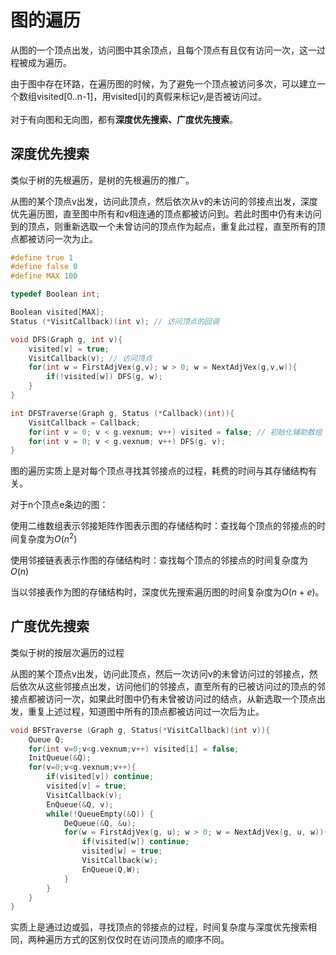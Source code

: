 ﻿---
tags: ['数据结构','图']
---
# 图的遍历

从图的一个顶点出发，访问图中其余顶点，且每个顶点有且仅有访问一次，这一过程被成为遍历。

由于图中存在环路，在遍历图的时候，为了避免一个顶点被访问多次，可以建立一个数组visited[0..n-1]，用visited[i]的真假来标记$v_{i}$是否被访问过。

对于有向图和无向图，都有**深度优先搜索、广度优先搜索**。

## 深度优先搜索

类似于树的先根遍历，是树的先根遍历的推广。

从图的某个顶点v出发，访问此顶点，然后依次从v的未访问的邻接点出发，深度优先遍历图，直至图中所有和v相连通的顶点都被访问到。若此时图中仍有未访问到的顶点，则重新选取一个未曾访问的顶点作为起点，重复此过程，直至所有的顶点都被访问一次为止。

```c
#define true 1
#define false 0
#define MAX 100

typedef Boolean int;

Boolean visited[MAX];
Status (*VisitCallback)(int v); // 访问顶点的回调

void DFS(Graph g, int v){
    visited[v] = true;
    VisitCallback(v); // 访问顶点
    for(int w = FirstAdjVex(g,v); w > 0; w = NextAdjVex(g,v,w)){
        if(!visited[w]) DFS(g, w);
    }
}

int DFSTraverse(Graph g, Status (*Callback)(int)){
    VisitCallback = Callback;
    for(int v = 0; v < g.vexnum; v++) visited = false; // 初始化辅助数组
    for(int v = 0; v < g.vexnum; v++) DFS(g, v);
}
```

图的遍历实质上是对每个顶点寻找其邻接点的过程，耗费的时间与其存储结构有关。

对于n个顶点e条边的图：

使用二维数组表示邻接矩阵作图表示图的存储结构时：查找每个顶点的邻接点的时间复杂度为$O(n^{2})$

使用邻接链表表示作图的存储结构时：查找每个顶点的邻接点的时间复杂度为$O(n)$

当以邻接表作为图的存储结构时，深度优先搜索遍历图的时间复杂度为$O(n+e)$。

## 广度优先搜索

类似于树的按层次遍历的过程

从图的某个顶点v出发，访问此顶点，然后一次访问v的未曾访问过的邻接点，然后依次从这些邻接点出发，访问他们的邻接点，直至所有的已被访问过的顶点的邻接点都被访问一次，如果此时图中仍有未曾被访问过的结点，从新选取一个顶点出发，重复上述过程，知道图中所有的顶点都被访问过一次后为止。

```c
void BFSTraverse (Graph g, Status(*VisitCallback)(int v)){
    Queue Q;
    for(int v=0;v<g.vexnum;v++) visited[i] = false;
    InitQueue(&Q);
    for(v=0;v<g.vexnum;v++){
        if(visited[v]) continue;
        visited[v] = true;
        VisitCallback(v);
        EnQueue(&Q, v);
        while(!QueueEmpty(&Q)) {
            DeQueue(&Q, &u);
            for(w = FirstAdjVex(g, u); w > 0; w = NextAdjVex(g, u, w)){
                if(visited[w]) continue;
                visited[w] = true;
                VisitCallback(w);
                EnQueue(Q,W);
            }
        }
    }
}
```

实质上是通过边或弧，寻找顶点的邻接点的过程，时间复杂度与深度优先搜索相同，两种遍历方式的区别仅仅时在访问顶点的顺序不同。
